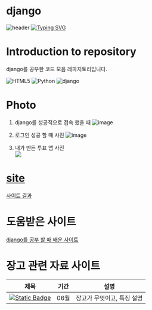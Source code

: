 # django

![header](https://capsule-render.vercel.app/api?type=egg&color=gradient&height=300&section=header&text=welcome%2&fontSize=50&desc=django%20프레임%20워크%20레파지토리)
[![Typing SVG](https://readme-typing-svg.demolab.com?font=Fira+Code&pause=1000&color=93BDF7&background=203AFF00&random=false&width=435&lines=My+name+is+kimganghyeon)](https://git.io/typing-svg)

# Introduction to repository 
django를 공부한 코드 모음 레파지토리입니다. <br>

![HTML5](https://img.shields.io/badge/HTML5-E34F26?style=flat-square&logo=html5&logoColor=white)
![Python](https://img.shields.io/badge/Python-3776AB?style=for-the-badge&logo=Python&logoColor=white)
![django](https://img.shields.io/badge/django-3776AB?style=for-the-badge&logo=django&logoColor=#092E20)


# Photo
 1. django를 성공적으로 접속 했을 때
![image](https://github.com/do04200611/django/assets/74278578/94770ea7-5a8a-42d1-b064-4b3ab164085f)
2. 로그인 성공 할 때 사진
![image](https://github.com/do04200611/django/assets/74278578/0422a804-251a-43d4-a3cb-0f6d687c5d66)

3. 내가 만든 투표 앱 사진<br>
<a href="https://do04200611.github.io/django/%ED%99%94%EB%A9%B4%20%EA%B2%B0%EA%B3%BC/Main.html"><img src="https://github.com/do04200611/django/assets/74278578/af0ac4a7-4ccd-47d8-b21b-028cadcd9e38">

# site
<a href="https://do04200611.github.io/django/"> 사이트 결과</a>


# 도움받은 사이트 <br>

<a href="https://docs.djangoproject.com/ko/5.0/intro">django를 공부 할 때 배운 사이트</a>

# 장고 관련 자료 사이트
  |제목                    |   기간         |                                       설명  |
  |------------------------|---------------|----------------------------------------------|
  |<a href="https://kim-kang-hyun.tistory.com/34"><img alt="Static Badge" src="https://img.shields.io/badge/django-3776AB?style=for-the-badge&logo=django&logoColor=#092E20"> </a>|06월|장고가 무엇이고, 특징 설명|


